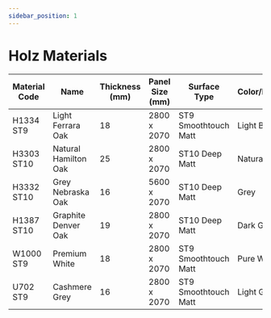 ```yaml
---
sidebar_position: 1
---
```


# Holz Materials

| Material Code | Name | Thickness (mm) | Panel Size (mm) | Surface Type | Color/Pattern | Price/m² (€) |
|--------------|------|----------------|-----------------|--------------|---------------|--------------|
| H1334 ST9 | Light Ferrara Oak | 18 | 2800 x 2070 | ST9 Smoothtouch Matt | Light Brown | 42.50 |
| H3303 ST10 | Natural Hamilton Oak | 25 | 2800 x 2070 | ST10 Deep Matt | Natural Oak | 48.75 |
| H3332 ST10 | Grey Nebraska Oak | 16 | 5600 x 2070 | ST10 Deep Matt | Grey | 39.90 |
| H1387 ST10 | Graphite Denver Oak | 19 | 2800 x 2070 | ST10 Deep Matt | Dark Grey | 45.20 |
| W1000 ST9 | Premium White | 18 | 2800 x 2070 | ST9 Smoothtouch Matt | Pure White | 38.60 |
| U702 ST9 | Cashmere Grey | 16 | 2800 x 2070 | ST9 Smoothtouch Matt | Light Grey | 36.90 |
